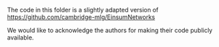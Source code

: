 The code in this folder is a slightly adapted version of https://github.com/cambridge-mlg/EinsumNetworks

We would like to acknowledge the authors for making their code publicly available.